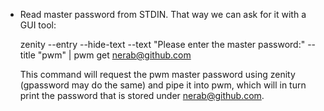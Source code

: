 * Read master password from STDIN. That way we can ask for it with a GUI tool:
    
    zenity --entry --hide-text --text "Please enter the master password:" --title "pwm" | pwm get nerab@github.com

  This command will request the pwm master password using zenity (gpassword may do the same) and pipe it into pwm, which will in turn print the password that is stored under nerab@github.com.